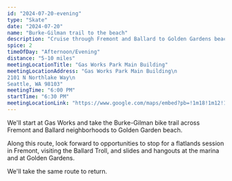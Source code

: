 ```yaml
---
id: "2024-07-20-evening"
type: "Skate"
date: "2024-07-20"
name: "Burke-Gilman trail to the beach"
description: "Cruise through Fremont and Ballard to Golden Gardens beach"
spice: 2
timeOfDay: "Afternoon/Evening"
distance: "5-10 miles"
meetingLocationTitle: "Gas Works Park Main Building"
meetingLocationAddress: "Gas Works Park Main Building\n
2101 N Northlake Way\n
Seattle, WA 98103"
meetingTime: "6:00 PM"
startTime: "6:30 PM"
meetingLocationLink: "https://www.google.com/maps/embed?pb=!1m18!1m12!1m3!1d9968.093266839605!2d-122.34435168535644!3d47.64734767337213!2m3!1f0!2f0!3f0!3m2!1i1024!2i768!4f13.1!3m3!1m2!1s0x54901502b25bb07f%3A0x1e6e55abec496196!2sGas%20Works%20Park!5e0!3m2!1sen!2sus!4v1720157058609!5m2!1sen!2sus"
---
```


We'll start at Gas Works and take the Burke-Gilman bike trail across Fremont and Ballard neighborhoods to Golden Garden beach.

Along this route, look forward to opportunities to stop for a flatlands session in Fremont, visiting the Ballard Troll, and slides and hangouts at the marina and at Golden Gardens.

We'll take the same route to return.
